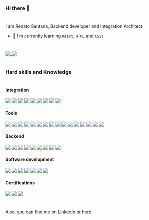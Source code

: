 ### Hi there 👋
#
I am Renato Santana, Backend developer and Integration Architect.

- 🌱 I’m currently learning `React`, `HTML` and `CSS!`
#

<a href="https://github.com/renatoaps/langs">
  <img align="center" src="https://github-readme-stats.vercel.app/api/top-langs/?username=renatoaps&langs_count=8&theme=dracula" />
</a>
<a href="https://github.com/renatoaps/github-readme-stats">
  <img align="center" src="https://github-readme-stats.vercel.app/api?username=renatoaps&theme=dracula&hide=issues,contribs" />
</a>

#
### Hard skills and Knowledge
#
#### Integration
![](https://img.shields.io/badge/Java-ApacheCamel-informational?style=flat&logo=<LOGO_NAME>&logoColor=white&color=2bbc8a)
![](https://img.shields.io/badge/Java-Camunda-informational?style=flat&logo=<LOGO_NAME>&logoColor=white&color=2bbc8a)
![](https://img.shields.io/badge/Java-IBM(IntegrationBusv10)-informational?style=flat&logo=<LOGO_NAME>&logoColor=white&color=2bbc8a)
![](https://img.shields.io/badge/API-CAAPI(Gateway)-informational?style=flat&logo=<LOGO_NAME>&logoColor=white&color=2bbc8a)
![](https://img.shields.io/badge/API-Apigee-informational?style=flat&logo=<LOGO_NAME>&logoColor=white&color=2bbc8a)
![](https://img.shields.io/badge/Documentation-Swagger-informational?style=flat&logo=<LOGO_NAME>&logoColor=white&color=2bbc8a)
![](https://img.shields.io/badge/Documentation-Confluence-informational?style=flat&logo=<LOGO_NAME>&logoColor=white&color=2bbc8a)
![](https://img.shields.io/badge/Interface-REST-informational?style=flat&logo=<LOGO_NAME>&logoColor=white&color=2bbc8a)
![](https://img.shields.io/badge/Interface-SOAP-informational?style=flat&logo=<LOGO_NAME>&logoColor=white&color=2bbc8a)

#### Tools
![](https://img.shields.io/badge/Tools-Postman-informational?style=flat&logo=<LOGO_NAME>&logoColor=white&color=2bbc8a)
![](https://img.shields.io/badge/Tools-SoapUI-informational?style=flat&logo=<LOGO_NAME>&logoColor=white&color=2bbc8a)
![](https://img.shields.io/badge/Tools-AEM(AdobeExperienceManager)-informational?style=flat&logo=<LOGO_NAME>&logoColor=white&color=2bbc8a)
![](https://img.shields.io/badge/Tools-PowerBI-informational?style=flat&logo=<LOGO_NAME>&logoColor=white&color=2bbc8a)
![](https://img.shields.io/badge/IDE-Intellij-informational?style=flat&logo=<LOGO_NAME>&logoColor=white&color=2bbc8a)
![](https://img.shields.io/badge/IDE-VSCode-informational?style=flat&logo=<LOGO_NAME>&logoColor=white&color=2bbc8a)
![](https://img.shields.io/badge/Logs-Kibana-informational?style=flat&logo=<LOGO_NAME>&logoColor=white&color=2bbc8a)
![](https://img.shields.io/badge/CI/CD-Jenkins-informational?style=flat&logo=<LOGO_NAME>&logoColor=white&color=2bbc8a)
![](https://img.shields.io/badge/CI/CD-Urbancode-informational?style=flat&logo=<LOGO_NAME>&logoColor=white&color=2bbc8a)
![](https://img.shields.io/badge/CI/CD-Openshift-informational?style=flat&logo=<LOGO_NAME>&logoColor=white&color=2bbc8a)
![](https://img.shields.io/badge/CI/CD-Spinnaker-informational?style=flat&logo=<LOGO_NAME>&logoColor=white&color=2bbc8a)
![](https://img.shields.io/badge/Agile-Jira-informational?style=flat&logo=<LOGO_NAME>&logoColor=white&color=2bbc8a)
![](https://img.shields.io/badge/Versioning-Git-informational?style=flat&logo=<LOGO_NAME>&logoColor=white&color=2bbc8a)
![](https://img.shields.io/badge/Versioning-Github-informational?style=flat&logo=<LOGO_NAME>&logoColor=white&color=2bbc8a)
![](https://img.shields.io/badge/Versioning-Gitlab-informational?style=flat&logo=<LOGO_NAME>&logoColor=white&color=2bbc8a)
![](https://img.shields.io/badge/Versioning-Bitbucket-informational?style=flat&logo=<LOGO_NAME>&logoColor=white&color=2bbc8a)

#### Backend
![](https://img.shields.io/badge/Java-8/11-informational?style=flat&logo=<LOGO_NAME>&logoColor=white&color=2bbc8a)
![](https://img.shields.io/badge/Java-ApacheSling-informational?style=flat&logo=<LOGO_NAME>&logoColor=white&color=2bbc8a)
![](https://img.shields.io/badge/Java-SpringBoot-informational?style=flat&logo=<LOGO_NAME>&logoColor=white&color=2bbc8a)
![](https://img.shields.io/badge/Java-REST-informational?style=flat&logo=<LOGO_NAME>&logoColor=white&color=2bbc8a)
![](https://img.shields.io/badge/Java-SOAP-informational?style=flat&logo=<LOGO_NAME>&logoColor=white&color=2bbc8a)
![](https://img.shields.io/badge/Java-Maven-informational?style=flat&logo=<LOGO_NAME>&logoColor=white&color=2bbc8a)
![](https://img.shields.io/badge/Java-Gradle-informational?style=flat&logo=<LOGO_NAME>&logoColor=white&color=2bbc8a)
![](https://img.shields.io/badge/Database-MySQL-informational?style=flat&logo=<LOGO_NAME>&logoColor=white&color=2bbc8a)
![](https://img.shields.io/badge/Database-SQLServer-informational?style=flat&logo=<LOGO_NAME>&logoColor=white&color=2bbc8a)

#### Software development
![](https://img.shields.io/badge/Pattern-TDD-informational?style=flat&logo=<LOGO_NAME>&logoColor=white&color=2bbc8a)
![](https://img.shields.io/badge/Pattern-DDD-informational?style=flat&logo=<LOGO_NAME>&logoColor=white&color=2bbc8a)
![](https://img.shields.io/badge/Pattern-OO-informational?style=flat&logo=<LOGO_NAME>&logoColor=white&color=2bbc8a)
![](https://img.shields.io/badge/Pattern-BDD-informational?style=flat&logo=<LOGO_NAME>&logoColor=white&color=2bbc8a)
![](https://img.shields.io/badge/Pattern-SOLID-informational?style=flat&logo=<LOGO_NAME>&logoColor=white&color=2bbc8a)
![](https://img.shields.io/badge/Java-JUnit-informational?style=flat&logo=<LOGO_NAME>&logoColor=white&color=2bbc8a)
![](https://img.shields.io/badge/Java-Mockito-informational?style=flat&logo=<LOGO_NAME>&logoColor=white&color=2bbc8a)

#### Certifications
![](https://img.shields.io/badge/Certification-Apigee(Google)-informational?style=for-the-badge&logo=appveyor<google>&logoColor=#4285F4&color=2bbc9d)
![](https://img.shields.io/badge/Certification-SixSigma(yellowBelt)-informational?style=for-the-badge&logo=appveyor=<LOGO_NAME>&logoColor=#4285F4&color=2bbc9d)
![](https://img.shields.io/badge/Certification-ScrumFoundation-informational?style=for-the-badge&logo=appveyor=<LOGO_NAME>&logoColor=#4285F4&color=2bbc9d)

#
Also, you can find me on [LinkedIn](https://www.linkedin.com/in/renato-santana-b197a0171/) or [here](mailto:renatodev@icloud.com).

<!--
**renatoaps/renatoaps** is a ✨ _special_ ✨ repository because its `README.md` (this file) appears on your GitHub profile.

Here are some ideas to get you started:

- 🔭 I’m currently working on ...
- 🌱 I’m currently learning ...
- 👯 I’m looking to collaborate on ...
- 🤔 I’m looking for help with ...
- 💬 Ask me about ...
- 📫 How to reach me: ...
- 😄 Pronouns: ...
- ⚡ Fun fact: ...
-->
